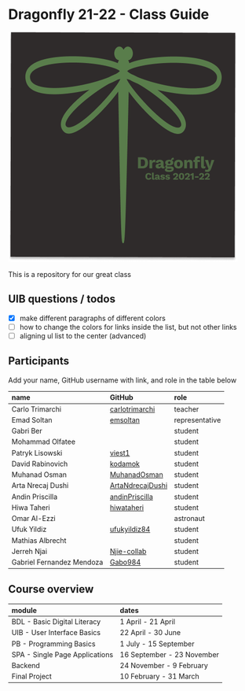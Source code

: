 # Dragonfly 21-22 - Class Guide


![Logo](Logowithtext.png)

This is a repository for our great class

## UIB questions / todos

- [x] make different paragraphs of different colors
- [ ] how to change the colors for links inside the list, but not other links
- [ ] aligning ul list to the center (advanced)

## Participants

Add your name, GitHub username with link, and role in the table below

|name|GitHub|role|
|:---|:---|:---|
|Carlo Trimarchi|[carlotrimarchi](https://github.com/carlotrimarchi)|teacher|
|Emad Soltan|[emsoltan](https://github.com/emsoltan)| representative |
|Gabri Ber||student|
|Mohammad Olfatee||student|
|Patryk Lisowski|[viest1](https://github.com/viest1/)|student|
|David Rabinovich|[kodamok](https://github.com/kodamok)|student|
|Muhanad Osman|[MuhanadOsman](https://github.com/MuhandOsman)| student|
|Arta Nrecaj Dushi|[ArtaNdrecajDushi](https://github.com/ArtaNdrecajDushi)| student|
|Andin Priscilla|[andinPriscilla](https://github.com/andinPriscilla)|student|
|Hiwa Taheri|[hiwataheri](https://github.com/hiwataheri)|student|
|Omar Al-Ezzi||astronaut|
|Ufuk Yildiz|[ufukyildiz84](https://github.com/ufukyildiz84)|student|
|Mathias Albrecht|[]()|student|
|Jerreh Njai|[Njie-collab]( https://github.com/Njie-collab)|student|
|Gabriel Fernandez Mendoza|[Gabo984](https://github.com/Gabo984)|student|

## Course overview

| module|dates|
|:---|:---
|BDL - Basic Digital Literacy| 1 April - 21 April|
|UIB - User Interface Basics| 22 April - 30 June|
|PB - Programming Basics| 1 July - 15 September|
|SPA - Single Page Applications| 16 September - 23 November|
|Backend| 24 November - 9 February |
|Final Project| 10 February - 31 March |
